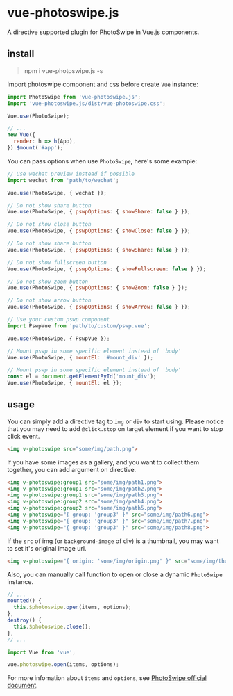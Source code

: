 # vue-photoswipe.js

A directive supported plugin for PhotoSwipe in Vue.js components.

## install

> npm i vue-photoswipe.js -s

Import photoswipe component and css before create `Vue` instance:

```js
import PhotoSwipe from 'vue-photoswipe.js';
import 'vue-photoswipe.js/dist/vue-photoswipe.css';

Vue.use(PhotoSwipe);

// ...
new Vue({
  render: h => h(App),
}).$mount('#app');
```

You can pass options when use `PhotoSwipe`, here's some example:

```js
// Use wechat preview instead if possible
import wechat from 'path/to/wechat';

Vue.use(PhotoSwipe, { wechat });
```

```js
// Do not show share button
Vue.use(PhotoSwipe, { pswpOptions: { showShare: false } });

// Do not show close button
Vue.use(PhotoSwipe, { pswpOptions: { showClose: false } });

// Do not show share button
Vue.use(PhotoSwipe, { pswpOptions: { showShare: false } });

// Do not show fullscreen button
Vue.use(PhotoSwipe, { pswpOptions: { showFullscreen: false } });

// Do not show zoom button
Vue.use(PhotoSwipe, { pswpOptions: { showZoom: false } });

// Do not show arrow button
Vue.use(PhotoSwipe, { pswpOptions: { showArrow: false } });
```

```js
// Use your custom pswp component
import PswpVue from 'path/to/custom/pswp.vue';

Vue.use(PhotoSwipe, { PswpVue });
```

```js
// Mount pswp in some specific element instead of 'body'
Vue.use(PhotoSwipe, { mountEl: '#mount_div' });
```

```js
// Mount pswp in some specific element instead of 'body'
const el = document.getElementById('mount_div');
Vue.use(PhotoSwipe, { mountEl: el });
```

## usage

You can simply add a directive tag to `img` or `div` to start using. Please notice that you may need to add `@click.stop` on target element if you want to stop click event.

```html
<img v-photoswipe src="some/img/path.png">
```

If you have some images as a gallery, and you want to collect them together, you can add argument on directive.

```html
<img v-photoswipe:group1 src="some/img/path1.png">
<img v-photoswipe:group1 src="some/img/path2.png">
<img v-photoswipe:group1 src="some/img/path3.png">
<img v-photoswipe:group2 src="some/img/path4.png">
<img v-photoswipe:group2 src="some/img/path5.png">
<img v-photoswipe="{ group: 'group3' }" src="some/img/path6.png">
<img v-photoswipe="{ group: 'group3' }" src="some/img/path7.png">
<img v-photoswipe="{ group: 'group3' }" src="some/img/path8.png">
```

If the `src` of img (or `background-image` of div) is a thumbnail, you may want to set it's original image url.

```html
<img v-photoswipe="{ origin: 'some/img/origin.png' }" src="some/img/thumb.png">
```

Also, you can manually call function to open or close a dynamic `PhotoSwipe` instance.

```js
// ...
mounted() {
  this.$photoswipe.open(items, options);
},
destroy() {
  this.$photoswipe.close();
},
// ...
```

```js
import Vue from 'vue';

vue.photoswipe.open(items, options);
```

For more infomation about `items` and `options`, see [PhotoSwipe official document](http://photoswipe.com/documentation/options.html).
